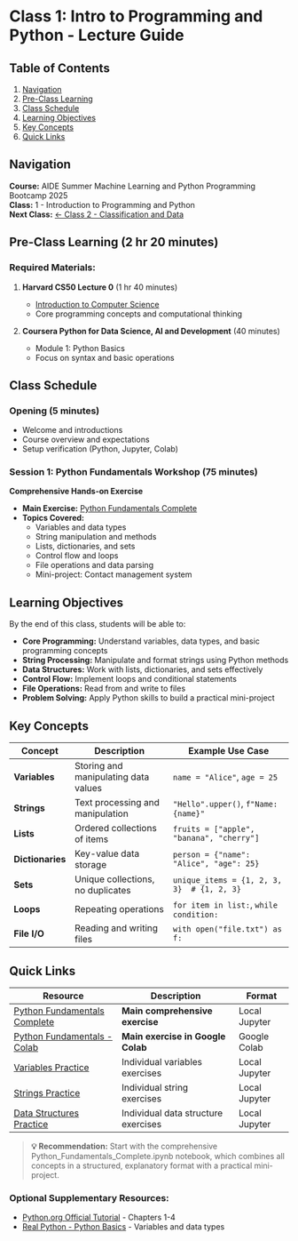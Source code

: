 # Class 1: Intro to Programming and Python - Lecture Guide

## Table of Contents
1. [Navigation](#navigation)
2. [Pre-Class Learning](#pre-class-learning)
3. [Class Schedule](#class-schedule)
4. [Learning Objectives](#learning-objectives)
5. [Key Concepts](#key-concepts)
6. [Quick Links](#quick-links)

## Navigation
**Course:** AIDE Summer Machine Learning and Python Programming Bootcamp 2025  
**Class:** 1 - Introduction to Programming and Python  
**Next Class:** [← Class 2 - Classification and Data](../class2-classification-data/class2-lecture-guide.md)

## Pre-Class Learning (2 hr 20 minutes)
### Required Materials:
1. **Harvard CS50 Lecture 0** (1 hr 40 minutes)
   - [Introduction to Computer Science](https://cs50.harvard.edu/x/2024/weeks/0/)
   - Core programming concepts and computational thinking
   
2. **Coursera Python for Data Science, AI and Development** (40 minutes)
   - Module 1: Python Basics
   - Focus on syntax and basic operations
  
## Class Schedule

### Opening (5 minutes)
- Welcome and introductions
- Course overview and expectations
- Setup verification (Python, Jupyter, Colab)

### Session 1: Python Fundamentals Workshop (75 minutes)
**Comprehensive Hands-on Exercise**
- **Main Exercise:** [Python Fundamentals Complete](exercises/Python_Fundamentals_Complete.ipynb)
- **Topics Covered:**
  - Variables and data types
  - String manipulation and methods
  - Lists, dictionaries, and sets
  - Control flow and loops
  - File operations and data parsing
  - Mini-project: Contact management system


## Learning Objectives
By the end of this class, students will be able to:
- **Core Programming:** Understand variables, data types, and basic programming concepts
- **String Processing:** Manipulate and format strings using Python methods
- **Data Structures:** Work with lists, dictionaries, and sets effectively
- **Control Flow:** Implement loops and conditional statements
- **File Operations:** Read from and write to files
- **Problem Solving:** Apply Python skills to build a practical mini-project

## Key Concepts

| Concept | Description | Example Use Case |
|---------|-------------|------------------|
| **Variables** | Storing and manipulating data values | `name = "Alice"`, `age = 25` |
| **Strings** | Text processing and manipulation | `"Hello".upper()`, `f"Name: {name}"` |
| **Lists** | Ordered collections of items | `fruits = ["apple", "banana", "cherry"]` |
| **Dictionaries** | Key-value data storage | `person = {"name": "Alice", "age": 25}` |
| **Sets** | Unique collections, no duplicates | `unique_items = {1, 2, 3, 3}  # {1, 2, 3}` |
| **Loops** | Repeating operations | `for item in list:`, `while condition:` |
| **File I/O** | Reading and writing files | `with open("file.txt") as f:` |

## Quick Links

| Resource | Description | Format |
|----------|-------------|---------|
| [Python Fundamentals Complete](exercises/Python_Fundamentals_Complete.ipynb) | **Main comprehensive exercise** | Local Jupyter |
| [Python Fundamentals - Colab](https://colab.research.google.com/drive/1eQ5MPOAVx4o7q-3dYhJmwQXd-b_yVDfO?usp=sharing) | **Main exercise in Google Colab** | Google Colab |
| [Variables Practice](exercises/1_variables.ipynb) | Individual variables exercises | Local Jupyter |
| [Strings Practice](exercises/2_strings.ipynb) | Individual string exercises | Local Jupyter |
| [Data Structures Practice](exercises/3_dics_lists_sets.ipynb) | Individual data structure exercises | Local Jupyter |

> **💡 Recommendation:** Start with the comprehensive Python_Fundamentals_Complete.ipynb notebook, which combines all concepts in a structured, explanatory format with a practical mini-project.

### Optional Supplementary Resources:
- [Python.org Official Tutorial](https://docs.python.org/3/tutorial/) - Chapters 1-4
- [Real Python - Python Basics](https://realpython.com/python-basics/) - Variables and data types


